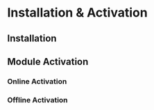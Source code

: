 # Installation & Activation

## Installation


## Module Activation

### Online Activation

### Offline Activation